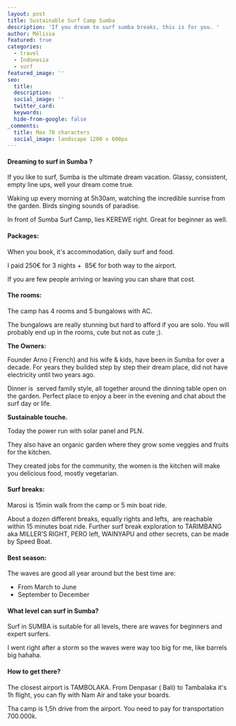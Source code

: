 ```yaml
---
layout: post
title: Sustainable Surf Camp Sumba
description: 'If you dream to surf sumba breaks, this is for you. '
author: Mélissa
featured: true
categories:
  - travel
  - Indonesia
  - surf
featured_image: ''
seo:
  title:
  description:
  social_image: ''
  twitter_card:
  keywords:
  hide-from-google: false
_comments:
  title: Max 70 characters
  social_image: landscape 1200 x 600px
---
```

#### Dreaming to surf in Sumba ?&nbsp;

If you like to surf, Sumba is the ultimate dream vacation. Glassy, consistent, empty line ups, well your dream come true.&nbsp;

Waking up every morning at 5h30am, watching the incredible sunrise from the garden. Birds singing sounds of paradise.&nbsp;

In front of Sumba Surf Camp, lies KEREWE right. Great for beginner as well.&nbsp;

#### Packages:

When you book, it's accommodation, daily surf and food.&nbsp;

I paid 250€ for 3 nights +&nbsp; 85€ for both way to the airport.&nbsp;

If you are few people arriving or leaving you can share that cost.&nbsp;

#### The rooms:

The camp has 4 rooms and 5 bungalows with AC.&nbsp;

The bungalows are really stunning but hard to afford if you are solo. You will probably end up in the rooms, cute but not as cute ;).&nbsp;

**The Owners:**

Founder Arno ( French) and his wife & kids, have been in Sumba for over a decade. For years they builded step by step their dream place, did not have electricity until two years ago.

Dinner is&nbsp; served family style, all together around the dinning table open on the garden. Perfect place to enjoy a beer in the evening and chat about the surf day or life.&nbsp;

**Sustainable touche.**

Today the power run with solar panel and PLN.&nbsp;

They also have an organic garden where they grow some veggies and fruits for the kitchen.

They created jobs for the community, the women is the kitchen will make you delicious food, mostly vegetarian.&nbsp;

#### Surf breaks:

Marosi is 15min walk from the camp or 5 min boat ride.&nbsp;

About a dozen different breaks, equally rights and lefts,&nbsp; are reachable within 15 minutes boat ride. Further surf break exploration to TARIMBANG aka MILLER’S RIGHT, PERO left, WAINYAPU and other secrets, can be made by Speed Boat.

#### Best season:&nbsp;

The waves are good all year around but the best time are:

* From March to June
* September to December

#### **What level can surf in Sumba?**

Surf in SUMBA is suitable for all levels, there are waves for beginners and expert surfers.

I went right after a storm so the waves were way too big for me, like barrels big hahaha.

#### How to get there?

The closest airport is TAMBOLAKA. From Denpasar ( Bali) to Tambalaka it's 1h flight, you can fly with Nam Air and take your boards.&nbsp;

Tha camp is 1,5h drive from the airport. You need to pay for transportation 700.000k.&nbsp;